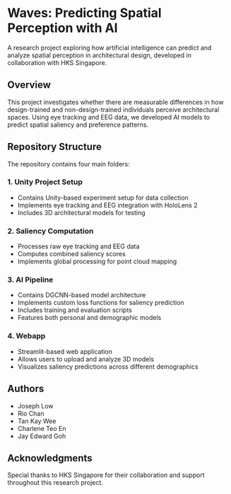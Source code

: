 # Waves: Predicting Spatial Perception with AI

A research project exploring how artificial intelligence can predict and analyze spatial perception in architectural design, developed in collaboration with HKS Singapore.

## Overview

This project investigates whether there are measurable differences in how design-trained and non-design-trained individuals perceive architectural spaces. Using eye tracking and EEG data, we developed AI models to predict spatial saliency and preference patterns.

## Repository Structure

The repository contains four main folders:

### 1. Unity Project Setup
- Contains Unity-based experiment setup for data collection
- Implements eye tracking and EEG integration with HoloLens 2
- Includes 3D architectural models for testing

### 2. Saliency Computation
- Processes raw eye tracking and EEG data
- Computes combined saliency scores
- Implements global processing for point cloud mapping

### 3. AI Pipeline
- Contains DGCNN-based model architecture
- Implements custom loss functions for saliency prediction
- Includes training and evaluation scripts
- Features both personal and demographic models

### 4. Webapp
- Streamlit-based web application
- Allows users to upload and analyze 3D models
- Visualizes saliency predictions across different demographics

## Authors

- Joseph Low 
- Rio Chan
- Tan Kay Wee 
- Charlene Teo En 
- Jay Edward Goh 

## Acknowledgments

Special thanks to HKS Singapore for their collaboration and support throughout this research project.
